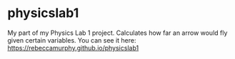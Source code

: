 physicslab1
===========

My part of my Physics Lab 1 project. Calculates how far an arrow would fly given certain variables. 
You can see it here: https://rebeccamurphy.github.io/physicslab1
